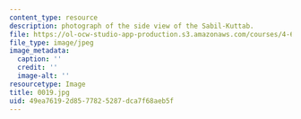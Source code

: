 ```yaml
---
content_type: resource
description: photograph of the side view of the Sabil-Kuttab.
file: https://ol-ocw-studio-app-production.s3.amazonaws.com/courses/4-615-the-architecture-of-cairo-spring-2002/49ea76192d8577825287dca7f68aeb5f_0019.jpg
file_type: image/jpeg
image_metadata:
  caption: ''
  credit: ''
  image-alt: ''
resourcetype: Image
title: 0019.jpg
uid: 49ea7619-2d85-7782-5287-dca7f68aeb5f
---
```

